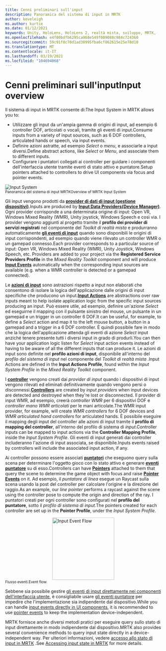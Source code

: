 ```yaml
---
title: Cenni preliminari sull'input
description: Panoramica del sistema di input in MRTK
author: keveleigh
ms.author: kurtie
ms.date: 01/12/2021
keywords: Unity, HoloLens, HoloLens 2, realtà mista, sviluppo, MRTK,
ms.openlocfilehash: e4f80bdfb6295ca968e549f009088c984c724360
ms.sourcegitcommit: 59c91f8c70d1ad30995fba6cf862615e25e78d10
ms.translationtype: MT
ms.contentlocale: it-IT
ms.lasthandoff: 03/19/2021
ms.locfileid: "104694068"
---
```

# <a name="input-overview"></a><span data-ttu-id="5c010-104">Cenni preliminari sull'input</span><span class="sxs-lookup"><span data-stu-id="5c010-104">Input overview</span></span>

<span data-ttu-id="5c010-105">Il sistema di input in MRTK consente di:</span><span class="sxs-lookup"><span data-stu-id="5c010-105">The Input System in MRTK allows you to:</span></span>

- <span data-ttu-id="5c010-106">Utilizzare gli input da un'ampia gamma di origini di input, ad esempio 6 controller DOF, articolati o vocali, tramite gli eventi di input.</span><span class="sxs-lookup"><span data-stu-id="5c010-106">Consume inputs from a variety of input sources, such as 6 DOF controllers, articulated hands or speech, via input events.</span></span>
- <span data-ttu-id="5c010-107">Definire azioni astratte, ad esempio *Select* o *menu*, e associarle a input diversi.</span><span class="sxs-lookup"><span data-stu-id="5c010-107">Define abstract actions, like *Select* or *Menu*, and associate them to different inputs.</span></span>
- <span data-ttu-id="5c010-108">Configurare i puntatori collegati ai controller per guidare i componenti dell'interfaccia utente tramite eventi di stato attivo e puntatore.</span><span class="sxs-lookup"><span data-stu-id="5c010-108">Setup pointers attached to controllers to drive UI components via focus and pointer events.</span></span>

<img src="../images/input/MRTK_InputSystem.png" style="display:block;margin-left:auto;margin-right:auto;" alt="Input System">
<span data-ttu-id="5c010-109"><sup>Panoramica del sistema di input MRTK</sup></span><span class="sxs-lookup"><span data-stu-id="5c010-109"><sup>Overview of MRTK Input System</sup></span></span>

<span data-ttu-id="5c010-110">Gli input vengono prodotti da [**provider di dati di input (gestione dispositivi)**](InputProviders.md).</span><span class="sxs-lookup"><span data-stu-id="5c010-110">Inputs are produced by [**Input Data Providers(Device Manager)**](InputProviders.md).</span></span> <span data-ttu-id="5c010-111">Ogni provider corrisponde a una determinata origine di input: Open VR, Windows Mixed Reality (WMR), Unity joystick, Windows Speech e così via. I provider vengono aggiunti al progetto tramite il **profilo dei provider di servizi registrati** nel componente del *Toolkit di realtà mista* e produrranno automaticamente [**gli eventi di input**](InputEvents.md) quando sono disponibili le origini di input corrispondenti, ad esempio quando viene rilevato un controller WMR o un gamepad connesso.</span><span class="sxs-lookup"><span data-stu-id="5c010-111">Each provider corresponds to a particular source of input: Open VR, Windows Mixed Reality (WMR), Unity Joystick, Windows Speech, etc. Providers are added to your project via the **Registered Service Providers Profile** in the *Mixed Reality Toolkit* component and will produce [**Input Events**](InputEvents.md) automatically when the corresponding input sources are available (e.g. when a WMR controller is detected or a gamepad connected).</span></span>

<span data-ttu-id="5c010-112">Le [**azioni di input**](InputActions.md) sono astrazioni rispetto a input non elaborati che consentono di isolare la logica dell'applicazione dalle origini di input specifiche che producono un input.</span><span class="sxs-lookup"><span data-stu-id="5c010-112">[**Input Actions**](InputActions.md) are abstractions over raw inputs meant to help isolate application logic from the specific input sources producing an input.</span></span> <span data-ttu-id="5c010-113">Può essere utile, ad esempio, definire un'azione *Select* ed eseguirne il mapping con il pulsante sinistro del mouse, un pulsante in un gamepad e un trigger in un controller 6 DOF.</span><span class="sxs-lookup"><span data-stu-id="5c010-113">It can be useful, for example, to define a *Select* action and map it to the left mouse button, a button in a gamepad and a trigger in a 6 DOF controller.</span></span> <span data-ttu-id="5c010-114">È quindi possibile fare in modo che la logica dell'applicazione attenda gli eventi di azione *Select* input anziché tenere presente tutti i diversi input in grado di produrli.</span><span class="sxs-lookup"><span data-stu-id="5c010-114">You can then have your application logic listen for *Select* input action events instead of having to be aware of all the different inputs that can produce it.</span></span> <span data-ttu-id="5c010-115">Le azioni di input sono definite nel **profilo azioni di input**, disponibile all'interno del *profilo del sistema di input* nel componente del *Toolkit di realtà mista* .</span><span class="sxs-lookup"><span data-stu-id="5c010-115">Input Actions are defined in the **Input Actions Profile**, found within the *Input System Profile* in the *Mixed Reality Toolkit* component.</span></span>

<span data-ttu-id="5c010-116">I [**controller**](Controllers.md) vengono creati dai *provider di input* quando i dispositivi di input vengono rilevati ed eliminati definitivamente quando vengono persi o disconnessi.</span><span class="sxs-lookup"><span data-stu-id="5c010-116">[**Controllers**](Controllers.md) are created by *input providers* when input devices are detected and destroyed when they're lost or disconnected.</span></span> <span data-ttu-id="5c010-117">Il provider di input WMR, ad esempio, creerà *controller WMR* per 6 dispositivi DOF e *controller mano WMR articolati* per le mani articolate.</span><span class="sxs-lookup"><span data-stu-id="5c010-117">The WMR input provider, for example, will create *WMR controllers* for 6 DOF devices and *WMR articulated hand controllers* for articulated hands.</span></span> <span data-ttu-id="5c010-118">È possibile eseguire il mapping degli input del controller alle azioni di input tramite il **profilo di mapping del controller**, all'interno del profilo di sistema di *input*.</span><span class="sxs-lookup"><span data-stu-id="5c010-118">Controller inputs can be mapped to input actions via the **Controller Mapping Profile**, inside the *Input System Profile*.</span></span> <span data-ttu-id="5c010-119">Gli eventi di input generati dai controller includeranno l'azione di input associata, se disponibile.</span><span class="sxs-lookup"><span data-stu-id="5c010-119">Inputs events raised by controllers will include the associated input action, if any.</span></span>

<span data-ttu-id="5c010-120">Ai controller possono essere associati [**puntatori**](Pointers.md) che eseguono query sulla scena per determinare l'oggetto gioco con lo stato attivo e generare [**eventi puntatore**](Pointers.md#pointer-event-interfaces) su di esso.</span><span class="sxs-lookup"><span data-stu-id="5c010-120">Controllers can have [**Pointers**](Pointers.md) attached to them that query the scene to determine the game object with focus and raise [**Pointer Events**](Pointers.md#pointer-event-interfaces) on it.</span></span> <span data-ttu-id="5c010-121">Ad esempio, il *puntatore di linea* esegue un Raycast sulla scena usando la post del controller per calcolare l'origine e la direzione del raggio.</span><span class="sxs-lookup"><span data-stu-id="5c010-121">As an example, our *line pointer* performs a raycast against the scene using the controller pose to compute the origin and direction of the ray.</span></span> <span data-ttu-id="5c010-122">I puntatori creati per ogni controller sono configurati nel **profilo del puntatore**, sotto il *profilo di sistema di input*.</span><span class="sxs-lookup"><span data-stu-id="5c010-122">The pointers created for each controller are set up in the **Pointer Profile**, under the *Input System Profile*.</span></span>

<img src="../images/input/MRTK_Input_EventFlow.png" width="200px" alt="Input Event Flow" style="display:block;margin-left:auto;margin-right:auto;">
<span data-ttu-id="5c010-123"><sup>Flusso eventi.</sup></span><span class="sxs-lookup"><span data-stu-id="5c010-123"><sup>Event flow.</sup></span></span>

<span data-ttu-id="5c010-124">Sebbene sia possibile gestire [gli eventi di input direttamente nei componenti dell'interfaccia utente](InputEvents.md), è consigliabile usare [gli eventi puntatore](pointers.md#pointer-event-interfaces) per impedire che l'implementazione sia indipendente dal dispositivo.</span><span class="sxs-lookup"><span data-stu-id="5c010-124">While you can handle [input events directly in UI components](InputEvents.md), it is recommended to use [pointer events](pointers.md#pointer-event-interfaces) to keep the implementation device-independent.</span></span>

<span data-ttu-id="5c010-125">MRTK fornisce anche diversi metodi pratici per eseguire query sullo stato di input direttamente in modo indipendente dal dispositivo.</span><span class="sxs-lookup"><span data-stu-id="5c010-125">MRTK also provides several convenience methods to query input state directly in a device-independent way.</span></span> <span data-ttu-id="5c010-126">Per ulteriori informazioni, vedere [accesso allo stato di input in MRTK](InputState.md) .</span><span class="sxs-lookup"><span data-stu-id="5c010-126">See [Accessing input state in MRTK](InputState.md) for more details.</span></span>
